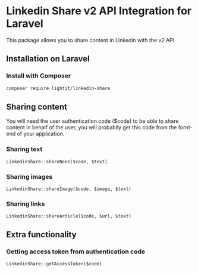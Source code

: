 # Linkedin Share v2 API Integration for Laravel
This package allows you to share content in Linkedin with the v2 API

## Installation on Laravel

### Install with Composer

```bash
composer require lightit/linkedin-share
```

## Sharing content

You will need the user authentication code ($code) to be able to share content in behalf of the user, you will probabily get this code from the fornt-end of your application.

### Sharing text
```
LinkedinShare::shareNone($code, $text)
```

### Sharing images
```
LinkedinShare::shareImage($code, $image, $text)
```

### Sharing links
```
LinkedinShare::shareArticle($code, $url, $text)
```

## Extra functionality
### Getting access token from authentication code
```
LinkedinShare::getAccessToken($code)
```
